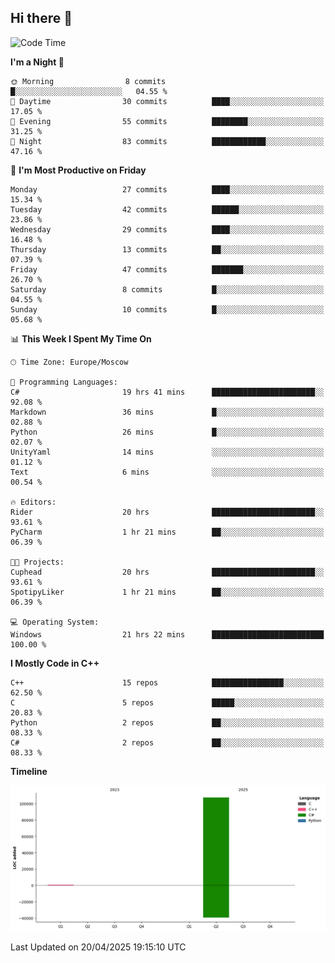 ## Hi there 👋

<!--
**wxrstvrsn/wxrstvrsn** is a ✨ _special_ ✨ repository because its `README.md` (this file) appears on your GitHub profile.

Here are some ideas to get you started:

- 🔭 I’m currently working on ...
- 🌱 I’m currently learning ...
- 👯 I’m looking to collaborate on ...
- 🤔 I’m looking for help with ...
- 💬 Ask me about ...
- 📫 How to reach me: ...
- 😄 Pronouns: ...
- ⚡ Fun fact: ...
-->
<!--START_SECTION:waka-->
![Code Time](http://img.shields.io/badge/Code%20Time-22%20hrs%2038%20mins-blue)

**I'm a Night 🦉** 

```text
🌞 Morning                8 commits           █░░░░░░░░░░░░░░░░░░░░░░░░   04.55 % 
🌆 Daytime                30 commits          ████░░░░░░░░░░░░░░░░░░░░░   17.05 % 
🌃 Evening                55 commits          ████████░░░░░░░░░░░░░░░░░   31.25 % 
🌙 Night                  83 commits          ████████████░░░░░░░░░░░░░   47.16 % 
```
📅 **I'm Most Productive on Friday** 

```text
Monday                   27 commits          ████░░░░░░░░░░░░░░░░░░░░░   15.34 % 
Tuesday                  42 commits          ██████░░░░░░░░░░░░░░░░░░░   23.86 % 
Wednesday                29 commits          ████░░░░░░░░░░░░░░░░░░░░░   16.48 % 
Thursday                 13 commits          ██░░░░░░░░░░░░░░░░░░░░░░░   07.39 % 
Friday                   47 commits          ███████░░░░░░░░░░░░░░░░░░   26.70 % 
Saturday                 8 commits           █░░░░░░░░░░░░░░░░░░░░░░░░   04.55 % 
Sunday                   10 commits          █░░░░░░░░░░░░░░░░░░░░░░░░   05.68 % 
```


📊 **This Week I Spent My Time On** 

```text
🕑︎ Time Zone: Europe/Moscow

💬 Programming Languages: 
C#                       19 hrs 41 mins      ███████████████████████░░   92.08 % 
Markdown                 36 mins             █░░░░░░░░░░░░░░░░░░░░░░░░   02.88 % 
Python                   26 mins             █░░░░░░░░░░░░░░░░░░░░░░░░   02.07 % 
UnityYaml                14 mins             ░░░░░░░░░░░░░░░░░░░░░░░░░   01.12 % 
Text                     6 mins              ░░░░░░░░░░░░░░░░░░░░░░░░░   00.54 % 

🔥 Editors: 
Rider                    20 hrs              ███████████████████████░░   93.61 % 
PyCharm                  1 hr 21 mins        ██░░░░░░░░░░░░░░░░░░░░░░░   06.39 % 

🐱‍💻 Projects: 
Cuphead                  20 hrs              ███████████████████████░░   93.61 % 
SpotipyLiker             1 hr 21 mins        ██░░░░░░░░░░░░░░░░░░░░░░░   06.39 % 

💻 Operating System: 
Windows                  21 hrs 22 mins      █████████████████████████   100.00 % 
```

**I Mostly Code in C++** 

```text
C++                      15 repos            ████████████████░░░░░░░░░   62.50 % 
C                        5 repos             █████░░░░░░░░░░░░░░░░░░░░   20.83 % 
Python                   2 repos             ██░░░░░░░░░░░░░░░░░░░░░░░   08.33 % 
C#                       2 repos             ██░░░░░░░░░░░░░░░░░░░░░░░   08.33 % 
```



**Timeline**

![Lines of Code chart](https://raw.githubusercontent.com/wxrstvrsn/wxrstvrsn/main/assets/bar_graph.png)


 Last Updated on 20/04/2025 19:15:10 UTC
<!--END_SECTION:waka-->
